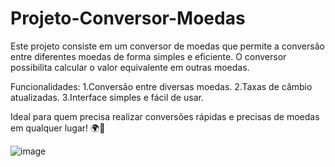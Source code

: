 # Projeto-Conversor-Moedas

Este projeto consiste em um conversor de moedas que permite a conversão entre diferentes moedas de forma simples e eficiente. O conversor possibilita calcular o valor equivalente em outras moedas.

Funcionalidades:
1.Conversão entre diversas moedas.
2.Taxas de câmbio atualizadas.
3.Interface simples e fácil de usar.

Ideal para quem precisa realizar conversões rápidas e precisas de moedas em qualquer lugar! 🌍💱




![image](https://github.com/user-attachments/assets/81cf83ff-070d-4475-841c-3a75fc28f85f)
